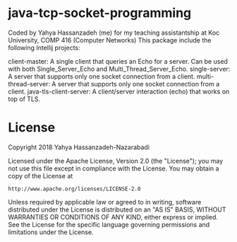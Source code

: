 # java-tcp-socket-programming
Coded by Yahya Hassanzadeh (me) for my teaching assistantship at Koc University, COMP 416 (Computer Networks)
This package include the following Intellij projects:

client-master: A single client that queries an Echo for a server. Can be used with both Single_Server_Echo and Multi_Thread_Server_Echo.
single-server: A server that supports only one socket connection from a client.
multi-thread-server: A server that supports only one socket connection from a client.
java-tls-client-server: A client/server interaction (echo) that works on top of TLS.

# License 
Copyright 2018 Yahya Hassanzadeh-Nazarabadi

Licensed under the Apache License, Version 2.0 (the "License");
you may not use this file except in compliance with the License.
You may obtain a copy of the License at

    http://www.apache.org/licenses/LICENSE-2.0

Unless required by applicable law or agreed to in writing, software
distributed under the License is distributed on an "AS IS" BASIS,
WITHOUT WARRANTIES OR CONDITIONS OF ANY KIND, either express or implied.
See the License for the specific language governing permissions and
limitations under the License.
